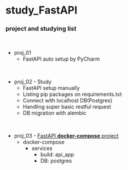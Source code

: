 # study_FastAPI


### project and studying list

<br>

* proj_01
  * FastAPI auto setup by PyCharm

<br>

* proj_02 - Study
  * FastAPI setup manually
  * Listing pip packages on requirements.txt
  * Connect with localhost DB(Postgres)
  * Handling super basic restful request
  * DB migration with alembic

<br>

* proj_03 - <U>FastAPI **docker-compose** project</U>
  * docker-compose
    * services
      * build: api_app
      * DB: postgres